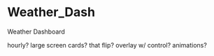 # Weather_Dash
Weather Dashboard

hourly?
large screen cards? that flip?
overlay w/ control?
animations?